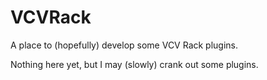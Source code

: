 # VCVRack
A place to (hopefully) develop some VCV Rack plugins.

Nothing here yet, but I may (slowly) crank out some plugins.
